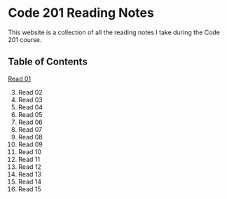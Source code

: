 # Code 201 Reading Notes
This website is a collection of all the reading notes I take during the Code 201 course.

## Table of Contents
[Read 01](https://github.com/AnvayB/reading-notes/blob/main/Read:%2001)

3.  Read 02
4. Read 03
5. Read 04
6. Read 05
7. Read 06
8. Read 07
9. Read 08
10. Read 09
11. Read 10
12. Read 11
13. Read 12
14. Read 13
15. Read 14
16. Read 15
